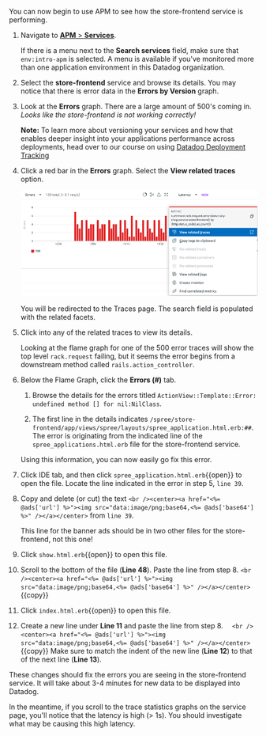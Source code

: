 You can now begin to use APM to see how the store-frontend service is performing. 

1. Navigate to <a href="https://app.datadoghq.com/apm/services" target="_datadog">**APM** > **Services**</a>. 

    If there is a menu next to the **Search services** field, make sure that `env:intro-apm` is selected. A menu is available if you've monitored more than one application environment in this Datadog organization.

2. Select the **store-frontend** service and browse its details. You may notice that there is error data in the **Errors by Version** graph. 

3. Look at the **Errors** graph. There are a large amount of 500's coming in. *Looks like the store-frontend is not working correctly!*

    **Note:** To learn more about versioning your services and how that enables deeper insight into your applications performance across deployments, head over to our course on using [Datadog Deployment Tracking](https://labs.datadoghq.com/snippets/tracking-canary-deployments-with-datadog)

4. Click a red bar in the **Errors** graph. Select the **View related traces** option. 

    ![View Related Traces](fixappv3/assets/view-traces.png) 
    
    You will be redirected to the Traces page. The search field is populated with the related facets. 

5. Click into any of the related traces to view its details. 

    Looking at the flame graph for one of the 500 error traces will show the top level `rack.request` failing, but it seems the error begins from a downstream method called `rails.action_controller`.

6. Below the Flame Graph, click the **Errors (#)** tab. 

    1. Browse the details for the errors titled `ActionView::Template::Error: undefined method [] for nil:NilClass`.
    
    2. The first line in the details indicates `/spree/store-frontend/app/views/spree/layouts/spree_application.html.erb:##`. The error is originating from the indicated line of the `spree_applications.html.erb` file for the store-frontend service. 
    
    Using this information, you can now easily go fix this error.

7. Click IDE tab, and then click `spree_application.html.erb`{{open}} to open the file. Locate the line indicated in the error in step 5, `line 39`.

8. Copy and delete (or cut) the text `<br /><center><a href="<%= @ads['url'] %>"><img src="data:image/png;base64,<%= @ads['base64'] %>" /></a></center>` from `line 39`. 

    This line for the banner ads should be in two other files for the store-frontend, not this one!

9. Click `show.html.erb`{{open}} to open this file. 

10. Scroll to the bottom of the file (**Line 48**). Paste the line from step 8. 
```<br /><center><a href="<%= @ads['url'] %>"><img src="data:image/png;base64,<%= @ads['base64'] %>" /></a></center>```{{copy}}

11. Click `index.html.erb`{{open}} to open this file. 

12. Create a new line under **Line 11** and paste the line from step 8. 
```  <br /><center><a href="<%= @ads['url'] %>"><img src="data:image/png;base64,<%= @ads['base64'] %>" /></a></center>```{{copy}} Make sure to match the indent of the new line (**Line 12**) to that of the next line (**Line 13**).

These changes should fix the errors you are seeing in the store-frontend service. It will take about 3-4 minutes for new data to be displayed into Datadog. 

In the meantime, if you scroll to the trace statistics graphs on the service page, you'll notice that the latency is high (> 1s). You should investigate what may be causing this high latency.